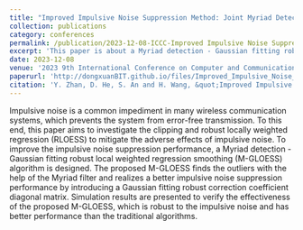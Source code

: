 ```yaml
---
title: "Improved Impulsive Noise Suppression Method: Joint Myriad Detection and Gaussian Fitting Robust Local Weighted Smoothing"
collection: publications
category: conferences
permalink: /publication/2023-12-08-ICCC-Improved Impulsive Noise Suppression Method Joint Myriad Detection and Gaussian Fitting Robust Local Weighted Smoothing-number-7
excerpt: 'This paper is about a Myriad detection - Gaussian fitting robust local weighted regression smoothing (M-GLOESS) algorithm.'
date: 2023-12-08
venue: '2023 9th International Conference on Computer and Communications (ICCC)'
paperurl: 'http://dongxuanBIT.github.io/files/Improved_Impulsive_Noise_Suppression_Method_Joint_Myriad_Detection_and_Gaussian_Fitting_Robust_Local_Weighted_Smoothing.pdf'
citation: 'Y. Zhan, D. He, S. An and H. Wang, &quot;Improved Impulsive Noise Suppression Method: Joint Myriad Detection and Gaussian Fitting Robust Local Weighted Smoothing,&quot; in <i>Proc. 2023 9th International Conference on Computer and Communications (ICCC)</i>, Chengdu, China, 2023, pp. 752-756.'
---
```


Impulsive noise is a common impediment in many wireless communication systems, which prevents the system from error-free transmission. To this end, this paper aims to investigate the clipping and robust locally weighted regression (RLOESS) to mitigate the adverse effects of impulsive noise. To improve the impulsive noise suppression performance, a Myriad detection - Gaussian fitting robust local weighted regression smoothing (M-GLOESS) algorithm is designed. The proposed M-GLOESS finds the outliers with the help of the Myriad filter and realizes a better impulsive noise suppression performance by introducing a Gaussian fitting robust correction coefficient diagonal matrix. Simulation results are presented to verify the effectiveness of the proposed M-GLOESS, which is robust to the impulsive noise and has better performance than the traditional algorithms.